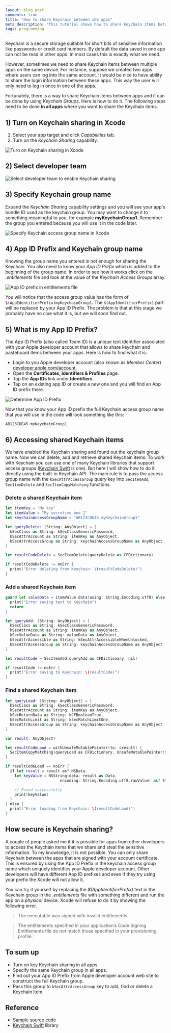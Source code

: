 ```yaml
---
layout: blog_post
comments: true
title: "How to share Keychain between iOS apps"
meta_description: "This tutorial shows how to share keychain items between different apps on iOS, OS X, tvOS and watchOS."
tags: programming
---
```


Keychain is a secure storage suitable for short bits of sensitive information like passwords or credit card numbers. By default the data saved in one app can not be read in other apps. In most cases this is exactly what we need.

However, sometimes we need to share Keychain items between multiple apps on the same device. For instance, suppose we created two apps where users can log into the same account. It would be nice to have ability to share the login information between these apps. This way the user will only need to log in once in one of the apps.

Fortunately, there is a way to share Keychain items between apps and it can be done by using *Keychain Groups*. Here is how to do it. The following steps need to be done **in all apps** where you want to share the Keychain items.

## 1) Turn on Keychain sharing in Xcode

1. Select your app target and click *Capabilities* tab.
2. Turn on the *Keychain Sharing* capability.

<img src='/image/blog/2015-12-12-sharing-keychain-between-ios-osx-tvos-apps/0020_keychain_shaing_opions.png' alt='Turn on Keychain sharing in Xcode' class='isMax100PercentWide hasBorderShade90'>


## 2) Select developer team

<div class='isTextCentered'>
  <img src='/image/blog/2015-12-12-sharing-keychain-between-ios-osx-tvos-apps/0030_select_developer_team.png' alt='Select developer team to enable Keychain sharing' class='isMax400PxWide hasBorderShade90'>
</div>

## 3) Specify Keychain group name

Expand the *Keychain Sharing* capability settings and you will see your app's bundle ID used as the keychain group. You may want to change it to something meaningful to you, for example **myKeychainGroup1**. Remember the group you entered because you will use it in the code later.

<img src='/image/blog/2015-12-12-sharing-keychain-between-ios-osx-tvos-apps/0023_specify_keychain_access_group_name_xcode.png' alt='Specify Keychain access group name in Xcode' class='isMax100PercentWide hasBorderShade90'>


## 4) App ID Prefix and Keychain group name

Knowing the group name you entered is not enough for sharing the Keychain. You also need to know your *App ID Prefix* which is added to the beginning of the group name. In order to see how it works click on the *.entitlements* file and look at the value of the *Keychain Access Groups* array.

<img src='/image/blog/2015-12-12-sharing-keychain-between-ios-osx-tvos-apps/0033_app_id_prefix_entitlements.png' alt='App ID prefix in entitlements file' class='isMax100PercentWide hasBorderShade90'>

You will notice that the access group value has the form of `$(AppIdentifierPrefix)myKeychainGroup1`. The `$(AppIdentifierPrefix)` part will be replaced by your App ID Prefix. The problem is that at this stage we probably have no clue what it is, but we will soon find out.

## 5) What is my App ID Prefix?

The App ID Prefix (also called Team ID) is a unique text identifier associated with your Apple developer account that allows to share keychain and pasteboard items between your apps. Here is how to find what it is:

* Login to you Apple developer account (also known as *Member Center*) [developer.apple.com/account](https://developer.apple.com/account).
* Open the **Certificates, Identifiers & Profiles** page.
* Tap the **App IDs** link under **Identifiers**.
* Tap on an existing app ID or create a new one and you will find an App ID prefix there.

<img src='/image/blog/2015-12-12-sharing-keychain-between-ios-osx-tvos-apps/0050_determine_app_id_prefix_developer_account.png' alt='Determine App ID Prefix' class='isMax100PercentWide hasBorderShade90'>

Now that you know your App ID prefix the full Keychain access group name that you will use in the code will look something like this:

```
AB123CDE45.myKeychainGroup1
```


## 6) Accessing shared Keychain items

We have enabled the Keychain sharing and found out the keychain group name. Now we can delete, add and retrieve shared Keychain items. To work with Keychain you can use one of many Keychain libraries that support access groups ([Keychain Swift](https://github.com/marketplacer/keychain-swift) is one). But here I will show how to do it directly using the built-in Keychain API. The main rule is to pass the access group name with the `kSecAttrAccessGroup` query key into `SecItemAdd`, `SecItemDelete` and `SecItemCopyMatching` functions.

### Delete a shared Keychain item

```Swift
let itemKey = "My key"
let itemValue = "My secretive bee 🐝"
let keychainAccessGroupName = "AB123CDE45.myKeychainGroup1"

let queryDelete: [String: AnyObject] = [
  kSecClass as String: kSecClassGenericPassword,
  kSecAttrAccount as String: itemKey as AnyObject,
  kSecAttrAccessGroup as String: keychainAccessGroupName as AnyObject
]

let resultCodeDelete = SecItemDelete(queryDelete as CFDictionary)

if resultCodeDelete != noErr {
  print("Error deleting from Keychain: \(resultCodeDelete)")
}
```

### Add a shared Keychain item

```Swift
guard let valueData = itemValue.data(using: String.Encoding.utf8) else {
  print("Error saving text to Keychain")
  return
}

let queryAdd: [String: AnyObject] = [
  kSecClass as String: kSecClassGenericPassword,
  kSecAttrAccount as String: itemKey as AnyObject,
  kSecValueData as String: valueData as AnyObject,
  kSecAttrAccessible as String: kSecAttrAccessibleWhenUnlocked,
  kSecAttrAccessGroup as String: keychainAccessGroupName as AnyObject
]

let resultCode = SecItemAdd(queryAdd as CFDictionary, nil)

if resultCode != noErr {
  print("Error saving to Keychain: \(resultCode)")
}
```

### Find a shared Keychain item

```Swift
let queryLoad: [String: AnyObject] = [
  kSecClass as String: kSecClassGenericPassword,
  kSecAttrAccount as String: itemKey as AnyObject,
  kSecReturnData as String: kCFBooleanTrue,
  kSecMatchLimit as String: kSecMatchLimitOne,
  kSecAttrAccessGroup as String: keychainAccessGroupName as AnyObject
]

var result: AnyObject?

let resultCodeLoad = withUnsafeMutablePointer(to: &result) {
  SecItemCopyMatching(queryLoad as CFDictionary, UnsafeMutablePointer($0))
}

if resultCodeLoad == noErr {
  if let result = result as? NSData,
    let keyValue = NSString(data: result as Data,
                        encoding: String.Encoding.utf8.rawValue) as? String {

    // Found successfully
    print(keyValue)
  }
} else {
  print("Error loading from Keychain: \(resultCodeLoad)")
}
```

## How secure is Keychain sharing?

A couple of people asked me if it is possible for apps from other developers to access the Keychain items that we share and steal the sensitive information. To my knowledge, it is not possible. You can only share Keychain between the apps that are signed with your account certificate. This is ensured by using the App ID Prefix in the keychain access group name which uniquely identifies your Apple developer account. Other developers will have different App ID prefixes and even if they try using your prefix the Xcode will not allow it.

You can try it yourself by replacing the *$(AppIdentifierPrefix)* text in the Keychain group in the *.entitlements* file with something different and run the app on a *physical* device. Xcode will refuse to do it by showing the following error.

> The executable was signed with invalid entitlements.

> The entitlements specified in your application’s Code Signing Entitlements file do not match those specified in your provisioning profile.

## To sum up

* Turn on key Keychain sharing in all apps.
* Specify the same Keychain group in all apps.
* Find out your App ID Prefix from Apple developer account web site to construct the full Keychain group.
* Pass this group to `kSecAttrAccessGroup` key to add, find or delete a Keychain item.

## Reference

* [Sample source code](https://github.com/evgenyneu/sharing-keychain-demo)
* [Keychain Swift](https://github.com/marketplacer/keychain-swift) library
